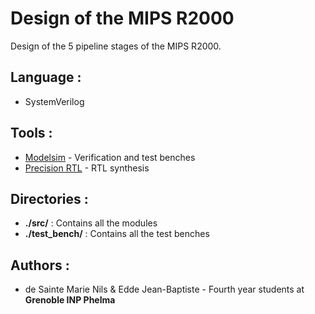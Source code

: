 # Design of the MIPS R2000

Design of the 5 pipeline stages of the MIPS R2000.

## Language : 
* SystemVerilog


## Tools : 
* [Modelsim](https://www.mentor.com/products/fv/modelsim/) - Verification and test benches
* [Precision RTL](https://www.mentor.com/products/fpga/synthesis/precision_rtl/) - RTL synthesis



## Directories :

 + **./src/** : Contains all the modules
 + **./test_bench/** : Contains all the test benches
 
 ## Authors :
 * de Sainte Marie Nils & Edde Jean-Baptiste - Fourth year students at **Grenoble INP Phelma**


